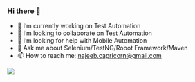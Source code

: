 ### Hi there 👋


- 🔭 I’m currently working on Test Automation
- 👯 I’m looking to collaborate on Test Automation
- 🤔 I’m looking for help with Mobile Automation
- 💬 Ask me about Selenium/TestNG/Robot Framework/Maven
- 📫 How to reach me: najeeb.capricorn@gmail.com
<!-- 
- 🌱 I’m currently learning ...
- 😄 Pronouns: ...
- ⚡ Fun fact: abc
-->


<img src="https://github-readme-stats.vercel.app/api?username=najeeb1023&theme=tokyonight&show_icons=true">
